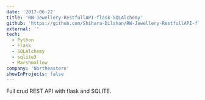 ```yaml
---
date: '2017-06-22'
title: 'RW-Jewellery-RestfullAPI-flask-SQLAlchemy'
github: 'https://github.com/Shihara-Dilshan/RW-Jewellery-RestfullAPI-flask-SQLAlchemy'
external: ''
tech:
  - Python
  - Flask
  - SQLAlchemy
  - sqlite3
  - Marshmallow
company: 'Northeastern'
showInProjects: false
---
```


Full crud REST API with flask and SQLITE.
